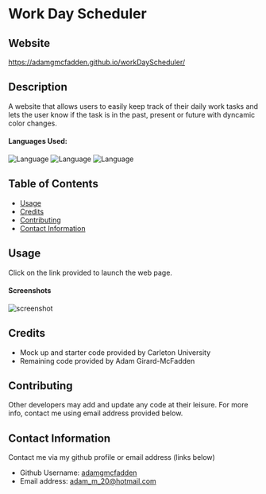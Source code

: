 # Work Day Scheduler

## Website

https://adamgmcfadden.github.io/workDayScheduler/

## Description

A website that allows users to easily keep track of their daily work tasks and lets the user know if the task is in the past, present or future with dyncamic color changes.

#### Languages Used: 

![Language](https://img.shields.io/badge/HTML-green.svg "Language Badge")
![Language](https://img.shields.io/badge/CSS-blue.svg "Language Badge")
![Language](https://img.shields.io/badge/JavaScript-red.svg "Language Badge")

## Table of Contents

- [Usage](#usage)
- [Credits](#credits)
- [Contributing](#contributing)
- [Contact Information](#contact-information)

## Usage

Click on the link provided to launch the web page. 

#### Screenshots

![screenshot](https://user-images.githubusercontent.com/83710803/123520339-3ba7ad00-d67e-11eb-98a4-ded1ff203cd5.png)

## Credits

- Mock up and starter code provided by Carleton University
- Remaining code provided by Adam Girard-McFadden

## Contributing

Other developers may add and update any code at their leisure. For more info, contact me using email address provided below.

## Contact Information

Contact me via my github profile or email address (links below)

- Github Username: [adamgmcfadden](https://github.com/adamgmcfadden)
- Email address: adam_m_20@hotmail.com
